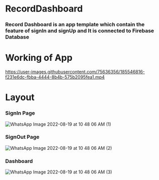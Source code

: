 # RecordDashboard
### Record Dashboard is an app template which contain the feature of signIn and signUp and It is connected to Firebase Database
# Working of App
https://user-images.githubusercontent.com/75636356/185546816-f231e6dc-fbba-4444-8b4b-575b2095fea1.mp4

# Layout
### SignIn Page
![WhatsApp Image 2022-08-19 at 10 48 06 AM (1)](https://user-images.githubusercontent.com/75636356/185548517-f5f38142-233e-4c90-a7e8-1e3b622281bd.jpeg)
### SignOut Page
![WhatsApp Image 2022-08-19 at 10 48 06 AM (2)](https://user-images.githubusercontent.com/75636356/185549062-62f60d03-1e91-4f28-8497-66af70971067.jpeg)
### Dashboard
![WhatsApp Image 2022-08-19 at 10 48 06 AM (3)](https://user-images.githubusercontent.com/75636356/185549324-95f5c6c3-ad81-42fa-aa2d-20705690dcbf.jpeg)
